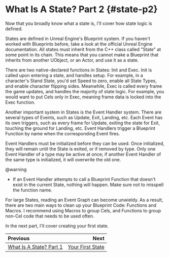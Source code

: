 What Is A State? Part 2 {#state-p2}
===================

Now that you broadly know what a state is, I'll cover how state logic is defined.

States are defined in Unreal Engine's Blueprint system. If you haven't worked with Blueprints before, take a look at the official Unreal Engine documentation. All states must inherit from the C++ class called "State" at some point in its chain. This means that you cannot make a Blueprint that inherits from another UObject, or an Actor, and use it as a state.

There are two native-declared functions in States: Init and Exec. Init is called upon entering a state, and handles setup. For example, in a character's Stand State, you'd set Speed to zero, enable all State Types, and enable character flipping sides. Meanwhile, Exec is called every frame the game updates, and handles the majority of state logic. For example, you would want to put Cels only in Exec, meaning frame data is locked into the Exec function.

Another important system in States is the Event Handler system. There are several types of Events, such as Update, Exit, Landing, etc. Each Event has its own triggers, such as every frame for Update, exiting the state for Exit, touching the ground for Landing, etc. Event Handlers trigger a Blueprint Function by name when the corresponding Event fires.

Event Handlers must be initialized before they can be used. Once initialized, they will remain until the State is exited, or if removed by type. Only one Event Handler of a type may be active at once; if another Event Handler of the same type is initialized, it will overwrite the old one.

@warning
- If an Event Handler attempts to call a Blueprint Function that doesn't exist in the current State, nothing will happen. Make sure not to misspell the function name.

For large States, reading an Event Graph can become unwieldy. As a result, there are two main ways to clean up your Blueprint Code: Functions and Macros. I recommend using Macros to group Cels, and Functions to group non-Cel code that needs to be used often.

In the next part, I'll cover creating your first state.


| Previous          |                              Next |
|:------------------|----------------------------------:|
| [What Is A State? Part 1](state-p2.md) | [Your First State](create-state.md) |